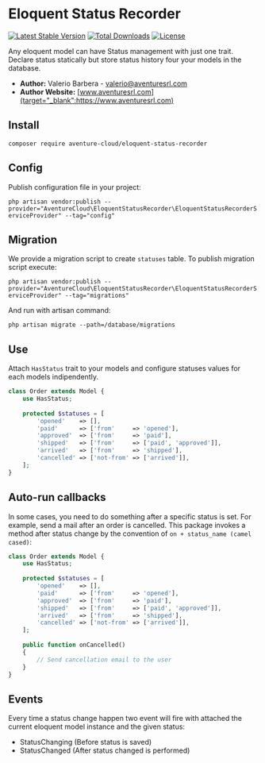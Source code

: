 # Eloquent Status Recorder
[![Latest Stable Version](https://poser.pugx.org/aventure-cloud/eloquent-status-recorder/v/stable)](https://packagist.org/packages/aventure-cloud/eloquent-status-recorder)
[![Total Downloads](https://poser.pugx.org/aventure-cloud/eloquent-status-recorder/downloads)](https://packagist.org/packages/aventure-cloud/eloquent-status-recorder)
[![License](https://poser.pugx.org/aventure-cloud/eloquent-status-recorder/license)](https://packagist.org/packages/aventure-cloud/eloquent-status-recorder)


Any eloquent model can have Status management with just one trait. 
Declare status statically but store status history four your models in the database.


- **Author:** Valerio Barbera - [valerio@aventuresrl.com](mailto:valerio@aventuresrl.com)
- **Author Website:** [www.aventuresrl.com](target="_blank":https://www.aventuresrl.com)

## Install
`composer require aventure-cloud/eloquent-status-recorder`


## Config
Publish configuration file in your project:

`php artisan vendor:publish --provider="AventureCloud\EloquentStatusRecorder\EloquentStatusRecorderServiceProvider" --tag="config"`


## Migration
We provide a migration script to create `statuses` table. 
To publish migration script execute:

`php artisan vendor:publish --provider="AventureCloud\EloquentStatusRecorder\EloquentStatusRecorderServiceProvider" --tag="migrations"`

And run with artisan command:

`php artisan migrate --path=/database/migrations`


## Use
Attach `HasStatus` trait to your models and configure statuses values 
for each models indipendently.

```php
class Order extends Model {
    use HasStatus;
    
    protected $statuses = [
        'opened'    => [],
        'paid'      => ['from'     => 'opened'],
        'approved'  => ['from'     => 'paid'],
        'shipped'   => ['from'     => ['paid', 'approved']],
        'arrived'   => ['from'     => 'shipped'],
        'cancelled' => ['not-from' => ['arrived']],
    ];
}
```

## Auto-run callbacks
In some cases, you need to do something after a specific status is set. 
For example, send a mail after an order is cancelled. This package 
invokes a method after status change by the convention of 
`on + status_name (camel cased)`:

```php
class Order extends Model {
    use HasStatus;
    
    protected $statuses = [
        'opened'    => [],
        'paid'      => ['from'     => 'opened'],
        'approved'  => ['from'     => 'paid'],
        'shipped'   => ['from'     => ['paid', 'approved']],
        'arrived'   => ['from'     => 'shipped'],
        'cancelled' => ['not-from' => ['arrived']],
    ];
    
    public function onCancelled()
    {
        // Send cancellation email to the user
    }
}
```


## Events
Every time a status change happen two event will fire with attached the current eloquent model instance
and the given status:
- StatusChanging (Before status is saved)
- StatusChanged (After status changed is performed)